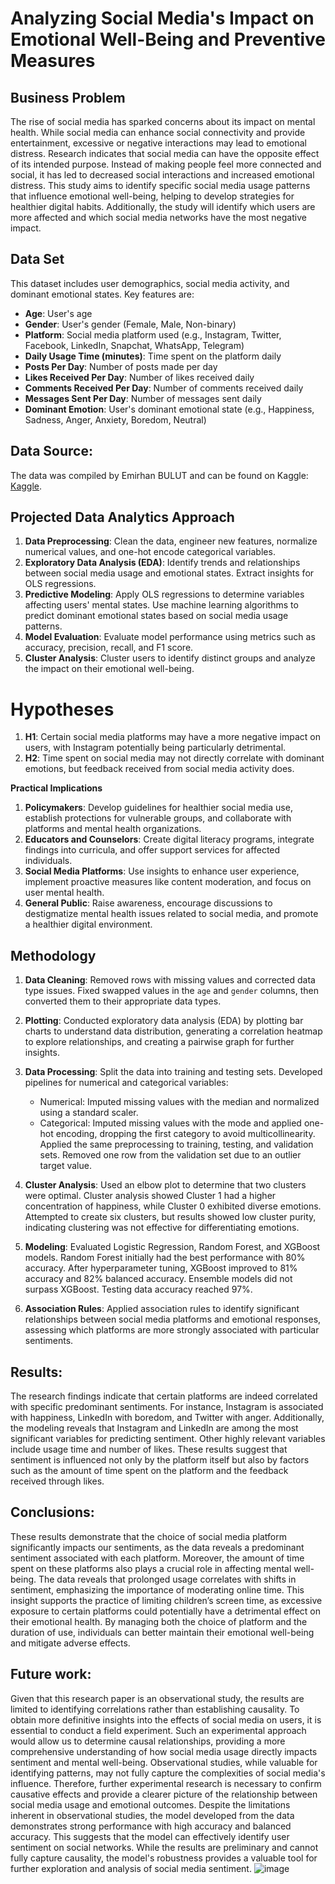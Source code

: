 # Analyzing Social Media's Impact on Emotional Well-Being and Preventive Measures
## Business Problem
The rise of social media has sparked concerns about its impact on mental health. While social media can enhance social connectivity and provide entertainment, excessive or negative interactions may lead to emotional distress. Research indicates that social media can have the opposite effect of its intended purpose.  Instead of making people feel more connected and social, it has led to decreased social interactions and increased emotional distress.  This study aims to identify specific social media usage patterns that influence emotional well-being, helping to develop strategies for healthier digital habits. Additionally, the study will identify which users are more affected and which social media networks have the most negative impact.
## Data Set

This dataset includes user demographics, social media activity, and dominant emotional states. Key features are:

- **Age**: User's age
- **Gender**: User's gender (Female, Male, Non-binary)
- **Platform**: Social media platform used (e.g., Instagram, Twitter, Facebook, LinkedIn, Snapchat, WhatsApp, Telegram)
- **Daily Usage Time (minutes)**: Time spent on the platform daily
- **Posts Per Day**: Number of posts made per day
- **Likes Received Per Day**: Number of likes received daily
- **Comments Received Per Day**: Number of comments received daily
- **Messages Sent Per Day**: Number of messages sent daily
- **Dominant Emotion**: User's dominant emotional state (e.g., Happiness, Sadness, Anger, Anxiety, Boredom, Neutral)

## Data Source: 
The data was compiled by Emirhan BULUT and can be found on Kaggle: [Kaggle](https://www.kaggle.com/datasets/emirhanai/social-media-usage-and-emotional-well-being/data).
## Projected Data Analytics Approach

1. **Data Preprocessing**: Clean the data, engineer new features, normalize numerical values, and one-hot encode categorical variables.
2. **Exploratory Data Analysis (EDA)**: Identify trends and relationships between social media usage and emotional states. Extract insights for OLS regressions.
3. **Predictive Modeling**: Apply OLS regressions to determine variables affecting users' mental states. Use machine learning algorithms to predict dominant emotional states based on social media usage patterns.
4. **Model Evaluation**: Evaluate model performance using metrics such as accuracy, precision, recall, and F1 score.
5. **Cluster Analysis**: Cluster users to identify distinct groups and analyze the impact on their emotional well-being.

# Hypotheses

1. **H1**: Certain social media platforms may have a more negative impact on users, with Instagram potentially being particularly detrimental.
2. **H2**: Time spent on social media may not directly correlate with dominant emotions, but feedback received from social media activity does.

**Practical Implications**

1. **Policymakers**: Develop guidelines for healthier social media use, establish protections for vulnerable groups, and collaborate with platforms and mental health organizations.
2. **Educators and Counselors**: Create digital literacy programs, integrate findings into curricula, and offer support services for affected individuals.
3. **Social Media Platforms**: Use insights to enhance user experience, implement proactive measures like content moderation, and focus on user mental health.
4. **General Public**: Raise awareness, encourage discussions to destigmatize mental health issues related to social media, and promote a healthier digital environment.

## Methodology

1. **Data Cleaning**: Removed rows with missing values and corrected data type issues. Fixed swapped values in the `age` and `gender` columns, then converted them to their appropriate data types.

2. **Plotting**: Conducted exploratory data analysis (EDA) by plotting bar charts to understand data distribution, generating a correlation heatmap to explore relationships, and creating a pairwise graph for further insights.

3. **Data Processing**: Split the data into training and testing sets. Developed pipelines for numerical and categorical variables:
   - Numerical: Imputed missing values with the median and normalized using a standard scaler.
   - Categorical: Imputed missing values with the mode and applied one-hot encoding, dropping the first category to avoid multicollinearity. Applied the same preprocessing to training, testing, and validation sets. Removed one row from the validation set due to an outlier target value.

4. **Cluster Analysis**: Used an elbow plot to determine that two clusters were optimal. Cluster analysis showed Cluster 1 had a higher concentration of happiness, while Cluster 0 exhibited diverse emotions. Attempted to create six clusters, but results showed low cluster purity, indicating clustering was not effective for differentiating emotions.

5. **Modeling**: Evaluated Logistic Regression, Random Forest, and XGBoost models. Random Forest initially had the best performance with 80% accuracy. After hyperparameter tuning, XGBoost improved to 81% accuracy and 82% balanced accuracy. Ensemble models did not surpass XGBoost. Testing data accuracy reached 97%.

6. **Association Rules**: Applied association rules to identify significant relationships between social media platforms and emotional responses, assessing which platforms are more strongly associated with particular sentiments.

## Results:
The research findings indicate that certain platforms are indeed correlated with specific predominant sentiments. For instance, Instagram is associated with happiness, LinkedIn with boredom, and Twitter with anger. Additionally, the modeling reveals that Instagram and LinkedIn are among the most significant variables for predicting sentiment. Other highly relevant variables include usage time and number of likes. These results suggest that sentiment is influenced not only by the platform itself but also by factors such as the amount of time spent on the platform and the feedback received through likes.
## Conclusions:
These results demonstrate that the choice of social media platform significantly impacts our sentiments, as the data reveals a predominant sentiment associated with each platform. Moreover, the amount of time spent on these platforms also plays a crucial role in affecting mental well-being. The data reveals that prolonged usage correlates with shifts in sentiment, emphasizing the importance of moderating online time. This insight supports the practice of limiting children’s screen time, as excessive exposure to certain platforms could potentially have a detrimental effect on their emotional health. By managing both the choice of platform and the duration of use, individuals can better maintain their emotional well-being and mitigate adverse effects.
## Future work: 
Given that this research paper is an observational study, the results are limited to identifying correlations rather than establishing causality. To obtain more definitive insights into the effects of social media on users, it is essential to conduct a field experiment. Such an experimental approach would allow us to determine causal relationships, providing a more comprehensive understanding of how social media usage directly impacts sentiment and mental well-being. Observational studies, while valuable for identifying patterns, may not fully capture the complexities of social media's influence. Therefore, further experimental research is necessary to confirm causative effects and provide a clearer picture of the relationship between social media usage and emotional outcomes. Despite the limitations inherent in observational studies, the model developed from the data demonstrates strong performance with high accuracy and balanced accuracy. This suggests that the model can effectively identify user sentiment on social networks. While the results are preliminary and cannot fully capture causality, the model's robustness provides a valuable tool for further exploration and analysis of social media sentiment.
![image](https://github.com/user-attachments/assets/a8273158-0431-48a4-9e16-5e1e8db34fce)
